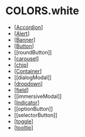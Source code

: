 # COLORS.white

- [[Accordion]]
- [[Alert]]
- [[Banner]]
- [[Button]]
- [[roundButton]]
- [[carousel]]
- [[chip]]
- [[Container]]
- [[dialogModal]]
- [[dropdown]]
- [[field]]
- [[immersiveModal]]
- [[Indicator]]
- [[optionButton]]
- [[selectorButton]]
- [[toggle]]
- [[tooltip]]

[//begin]: # "Autogenerated link references for markdown compatibility"
[Accordion]: ../../components/accordion "Accordion"
[Alert]: ../../components/alert "Alert"
[Banner]: ../../components/banner "Banner"
[Button]: ../../components/button/button "Button"
[carousel]: ../../components/carousel "Carousel"
[chip]: ../../components/chip "Chip"
[Container]: ../../components/container "Container"
[dropdown]: ../../components/dropdown "Dropdown"
[field]: ../../components/field "Field"
[Indicator]: ../../components/indicator "Indicator"
[toggle]: ../../components/toggle "toggle"
[tooltip]: ../../components/tooltip "tooltip"
[//end]: # "Autogenerated link references"